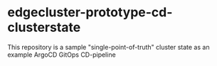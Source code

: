 # edgecluster-prototype-cd-clusterstate
This repository is a sample "single-point-of-truth" cluster state as an example ArgoCD GitOps CD-pipeline

